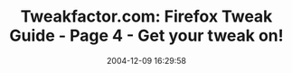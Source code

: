 ---
date: 2004-12-09 16:29:58
link:
  source: delicious
  source_url: https://del.icio.us/roytang
  text: 'Tweakfactor.com: Firefox Tweak Guide - Page 4 - Get your tweak on!'
  url: http://www.tweakfactor.com/articles/tweaks/firefoxtweak/4.html
slug: tweakfactor-com-firefox-tweak-guide-page-4-get-your-tweak-on
source: delicious
tags:
- firefox
title: 'Tweakfactor.com: Firefox Tweak Guide - Page 4 - Get your tweak on!'
---